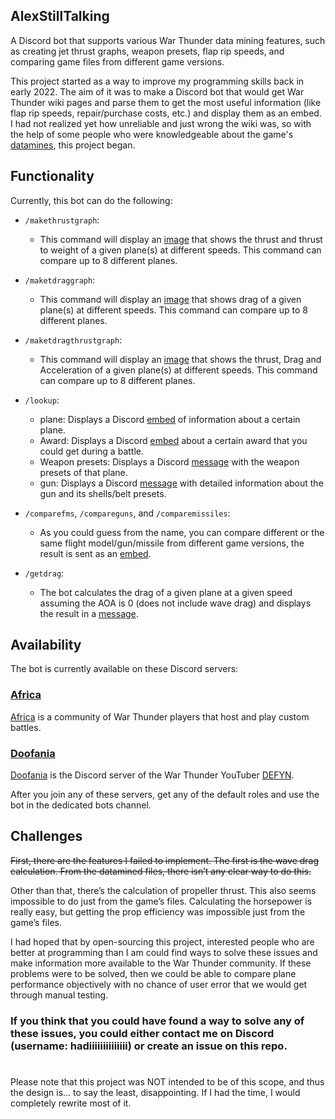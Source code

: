 ## AlexStillTalking

A Discord bot that supports various War Thunder data mining features, such as creating jet thrust graphs, weapon presets, flap rip speeds, and comparing game files from different game versions.

This project started as a way to improve my programming skills back in early 2022. The aim of it was to make a Discord bot that would get War Thunder wiki pages and parse them to get the most useful information (like flap rip speeds, repair/purchase costs, etc.) and display them as an embed. I had not realized yet how unreliable and just wrong the wiki was, so with the help of some people who were knowledgeable about the game's [datamines](https://github.com/gszabi99/War-Thunder-Datamine), this project began.

## Functionality

Currently, this bot can do the following:

* `/makethrustgraph`:
  * This command will display an [image](https://cdn.discordapp.com/attachments/720129756062023762/1152599344122441738/f_16c_block_5030_fuel_mig_29smt_9_1930_fuel_At_150_2.29.0.6.png)  that shows the thrust and thrust to weight of a given plane(s) at different speeds. This command can compare up to 8 different planes.
* `/maketdraggraph`:
  * This command will display an [image](https://cdn.discordapp.com/attachments/900137528995237928/1173754648356716644/f_16c_block_5030.0_fuel_jh_7a30.0_fuel_At_0_2.31.1.28.png)  that shows drag of a given plane(s) at different speeds. This command can compare up to 8 different planes.
* `/maketdragthrustgraph`:
  * This command will display an [image](https://media.discordapp.net/attachments/900137528995237928/1173754989722738800/f_16c_block_5030.0_fuel_mig_29smt_9_1930.0_fuel_At_0_2.31.1.28.png)  that shows the thrust, Drag and Acceleration of a given plane(s) at different speeds. This command can compare up to 8 different planes.
* `/lookup`:
   * plane: Displays a Discord [embed](https://cdn.discordapp.com/attachments/900137528995237928/1152593425502326835/image.png) of information about a certain plane.
   * Award: Displays a Discord [embed](https://cdn.discordapp.com/attachments/900137528995237928/1152594109522006137/image.png) about a certain award that you could get during a battle.
   * Weapon presets: Displays a Discord [message](https://cdn.discordapp.com/attachments/900137528995237928/1152595796693360640/image.png) with the weapon presets of that plane.
   * gun: Displays a Discord [message](https://cdn.discordapp.com/attachments/900137528995237928/1152596434315661342/image.png) with detailed information about the gun and its shells/belt presets.

* `/comparefms`, `/compareguns`, and `/comparemissiles`:
   * As you could guess from the name, you can compare different or the same flight model/gun/missile from different game versions, the result is sent as an [embed](https://cdn.discordapp.com/attachments/900137528995237928/1152606220860002344/image.png).

* `/getdrag`:
   * The bot calculates the drag of a given plane at a given speed assuming the AOA is 0 (does not include wave drag) and displays the result in a [message](https://cdn.discordapp.com/attachments/900137528995237928/1152598395781927042/image.png).
###

## Availability

The bot is currently available on these Discord servers:

### [Africa](https://discord.com/invite/YD6xUuh)
[Africa](https://discord.com/invite/YD6xUuh) is a community of War Thunder players that host and play custom battles.

### [Doofania](https://discord.gg/QxBVWEE)
[Doofania](https://discord.gg/QxBVWEE) is the Discord server of the War Thunder YouTuber [DEFYN](https://www.youtube.com/@DEFYN).

After you join any of these servers, get any of the default roles and use the bot in the dedicated bots channel.

##
## Challenges

~~First, there are the features I failed to implement. The first is the wave drag calculation. From the datamined files, there isn’t any clear way to do this.~~

Other than that, there’s the calculation of propeller thrust. This also seems impossible to do just from the game’s files. Calculating the horsepower is really easy, but getting the prop efficiency was impossible just from the game’s files.

I had hoped that by open-sourcing this project, interested people who are better at programming than I am could find ways to solve these issues and make information more available to the War Thunder community. If these problems were to be solved, then we could be able to compare plane performance objectively with no chance of user error that we would get through manual testing.

### If you think that you could have found a way to solve any of these issues, you could either contact me on Discord (username: hadiiiiiiiiiiiiii) or create an issue on this repo.
#
Please note that this project was NOT intended to be of this scope, and thus the design is... to say the least, disappointing. If I had the time, I would completely rewrite most of it.

